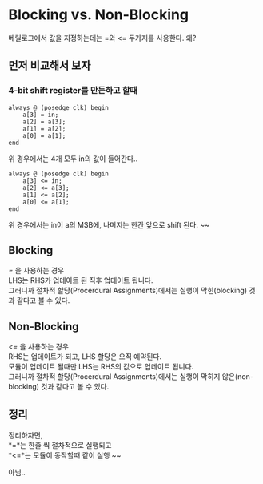 # Blocking vs. Non-Blocking
베릴로그에서 값을 지정하는데는 =와 <= 두가지를 사용한다. 왜?

## 먼저 비교해서 보자
### 4-bit shift register를 만든하고 할때

    always @ (posedge clk) begin
        a[3] = in;
        a[2] = a[3];
        a[1] = a[2];
        a[0] = a[1];
    end

위 경우에서는 4개 모두 in의 값이 들어간다..

    always @ (posedge clk) begin
        a[3] <= in;
        a[2] <= a[3];
        a[1] <= a[2];
        a[0] <= a[1];
    end

위 경우에서는 in이 a의 MSB에, 나머지는 한칸 앞으로 shift 된다.
~~
## Blocking
*=* 을 사용하는 경우<br>
LHS는 RHS가 업데이트 된 직후 업데이트 됩니다.<br>
그러니까 절차적 할당(Procerdural Assignments)에서는 실행이 막힌(blocking) 것과 같다고 볼 수 있다.

## Non-Blocking
*<=* 을 사용하는 경우<br>
RHS는 업데이트가 되고, LHS 할당은 오직 예약된다.<br>
모듈이 업데이트 될때만 LHS는 RHS의 값으로 업데이트 됩니다.<br>
그러니까 절차적 할당(Procerdural Assignments)에서는 실행이 막히지 않은(non-blocking) 것과 같다고 볼 수 있다.

## 정리
정리하자면,<br>
*=*는 한줄 씩 절차적으로 실행되고<br>
*<=*는 모듈이 동작할때 같이 실행
~~

아님..
